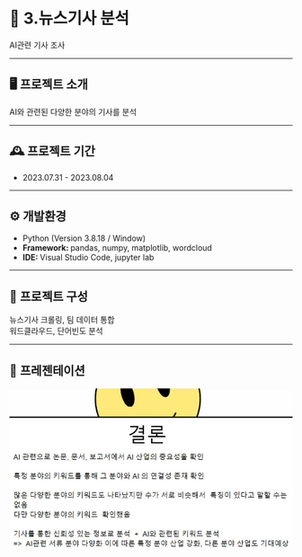 # 🚩 3.뉴스기사 분석
AI관련 기사 조사

----------------------------------------------------------
## 🖥️ 프로젝트 소개
AI와 관련된 다양한 분야의 기사를 분석 
<br>

----------------------------------------------------------
## 🕰️ 프로젝트 기간
* 2023.07.31 - 2023.08.04

----------------------------------------------------------
## ⚙ 개발환경
- Python (Version 3.8.18 / Window)
- <strong>Framework: </strong> pandas, numpy, matplotlib, wordcloud
- <strong>IDE: </strong> Visual Studio Code, jupyter lab

----------------------------------------------------------
## 📍 프로젝트 구성
뉴스기사 크롤링, 팀 데이터 통합 <br>
워드클라우드, 단어빈도 분석

----------------------------------------------------------
## 📌 프레젠테이션
![Alt text](결과.jpg)


